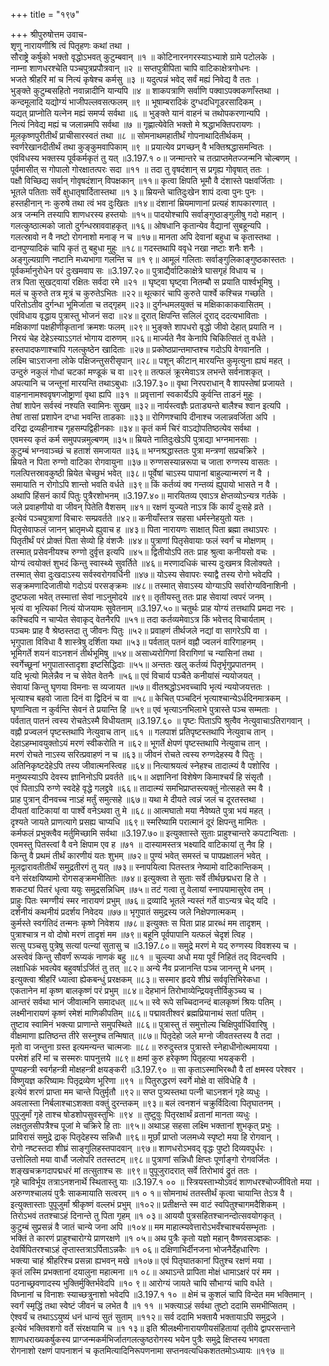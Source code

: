 +++
title = "१९७"

+++
श्रीपुरुषोत्तम उवाच-  
शृणु नारायणीश्रि त्वं पितृहणः कथां तथा ।  
सौराष्ट्रे कर्षुको भक्तो वृद्धोऽभवत् कुटुम्बवान् ॥१ ॥
कोटिनारनगरस्याऽभ्याशे ग्रामे पटोलके ।  
नाम्ना शाणधरश्चेति पञ्चपुत्रप्रपौत्रवान् ॥२ ॥
सप्तपुत्रीपिता चापि वाटिकाक्षेत्रगोधनः ।  
भजते श्रीहरिं मां च नित्यं कृषेश्च कर्मसु ॥३ ॥
यदुत्पन्नं भवेद् सर्वं मह्यं निवेद्य वै ततः ।  
भुङ्क्ते कुटुम्बसहितो नवान्नादीनि यान्यपि ॥४ ॥
शाकपत्राणि सर्वाणि पक्वाऽपक्वकणाँस्तथा ।  
कन्दमूलादि यद्योग्यं भाजीपल्लवसत्फलम् ॥९ ॥
भूषाम्बरादिकं दुग्धदधिगूडरसादिकम् ।  
यद्यत् प्राप्नोति यत्नेन मह्यं समर्प्य सर्वथा ॥६ ॥
भुङ्क्ते यानं वाहनं च तथोपकरणान्यपि ।  
नित्यं निवेद्य मह्यं च जलान्नमपि सर्वथा ॥७ ॥
गृह्णात्येवेति भक्तो मे श्रद्धाभक्तिपरायणः ।  
मूलकृष्णपुरीतीर्थं प्राचीसारस्वतं तथा ॥८ ॥
सोमनाथमहातीर्थं गोपनाथादितीर्थकम् ।  
स्वर्णरेखानदीतीर्थं तथा कुङ्कुमवापिकाम् ॥९ ॥
प्रयात्येव प्रगच्छन् वै भक्तिश्रद्धासमन्वितः ।  
एवंविधस्य भक्तस्य पूर्वकर्मकृतं तु यत् ॥3.197.१ ०॥
जन्मान्तरे च तत्प्राप्तमेतज्जन्मनि चोल्बणम् ।  
पूर्वमासीत् स गोपालो गोरक्षातत्परः सदा ॥११ ॥
तदा तु वृषदंशान् स प्रगृह्य गोवृषात् ततः ।  
पक्षौ विच्छिद्य सर्वान् गोवृषदंशान् विपक्षकान् ॥११॥
कृत्वा क्षिपति भूमौ वै दंशास्ते पक्षवर्जिताः ।  
भूतले पतिताः सर्वे क्षुधातृषार्दितास्तथा ॥१ ३॥
म्रियन्ते चातिदुःखेन शापं दत्वा पुनः पुनः ।  
हस्तहीनान् नः कुरुषे तथा त्वं भव दुःखितः ॥१४॥
दंशानां म्रियमाणानां प्रत्यहं शापकारणात् ।  
अत्र जन्मनि तस्यापि शाणधरस्य हस्तयोः ॥१५॥
पादयोश्चापि सर्वाङ्गुष्ठाङ्गुलीषु गदो महान् ।  
गलत्कुष्ठात्मको जातो दुर्गन्धस्राववाहकृत् ॥१६॥
ओषधानि कृतान्येव वैद्यानां सुबहून्यपि ।  
गलत्स्रावो न वै नष्टो रोगनाशो मनाङ् न च ॥१७॥
मानता अपि देवानां बहुधा च कृतास्तथा ।  
दानपुण्यादिकं चापि कृतं तु बहुधा मुहुः ॥१८॥
गदस्तथापि ववृधे नखा नष्टाः शनैः शनैः ।  
अङ्गुल्यग्राणि नष्टानि मध्यभागा गलन्ति च ॥१ ९॥
आमूलं गलिताः सर्वाङ्गुलिकाङ्गुष्ठकास्ततः ।  
पूर्वकर्मानुरोधेन परं दुःखमवाप सः ॥3.197.२०॥
पुत्राद्यैर्वाटिकाक्षेत्रे घासगृहं विधाय च ।  
तत्र पिता सुखट्वायां रक्षितः सर्वदा रमे ॥२१ ॥
घृष्ट्वा घृष्ट्वा नितम्बौ स प्रयाति पार्श्वभूमिषु ।  
मलं च कुरुते तत्र मूत्रं च कुरुतेऽभितः ॥२२॥
थूत्कारं चापि कुरुते पार्श्वे कश्चिन्न गच्छति ।  
परितोऽतीव दुर्गन्धा भूमिर्जाता च तद्गृहम् ॥२३॥
दुर्गन्धमलयुक्तं च मक्षिकाकाकवासितम् ।  
एवंविधाय वृद्धाय पुत्रास्तु भोजनं सदा ॥२४॥
दूरात् क्षिपन्ति सलिलं दूराद् ददत्यभाविताः ।  
मक्षिकाणां पक्षहीणीकृतानां क्रमशः फलम् ॥२९॥
भुङ्क्ते शापधरो वृद्धो जीवो देहात् प्रयाति न ।  
निरयं चेह देहेऽस्याऽऽगतं भोगाय दारुणम् ॥२६॥
मार्ज्यते नैव केनापि चिकित्सितं तु वर्धते ।  
हस्तपादफणाश्चापि गलत्कुष्ठेन खादिताः ॥२७॥
प्रकोष्ठप्रान्तमाप्तश्च गदोऽपि वेगवानति ।  
लक्ष्मि चाऽराजना लोके पक्षिजन्तुसरीसृपान् ॥२८॥
पशून् कीटान् मारयन्ति कुमृत्युना ह्यघं महत् ।  
उन्दुरुं नकुलं गोधां चटकां मण्डूकं च वा ॥२९॥
तत्फलं क्रूरमेवाऽत्र लभन्ते सर्वनाशकृत् ।  
अपत्यानि च जन्तूनां मारयन्ति तथाऽबुधाः ॥3.197.३०॥
वृथा निरपराधान् वै शापस्तेषां प्रजायते ।  
वाहनानामश्ववृषगजोष्ट्राणां वृथा ह्यपि ॥३१ ॥
प्रवृत्तानां स्वकार्येऽपि कुर्वन्ति ताडनं मुहुः ।  
तेषां शापेन सर्वस्वं नश्यति स्वामिनः सुखम् ॥३२॥
नार्यस्त्वज्ञैः प्रताड्यन्ते बालैश्च श्वान इत्यपि ।  
तेषां तासां प्रशापेन दग्धा भवन्ति ताडकाः ॥३३॥
रोगिणश्चापि दीनाश्च जलान्नवर्जिता अपि ।  
दरिद्रा द्रव्यहीनाश्च गृहसम्पद्विहीनकाः ॥३४॥
कृतं कर्म चिरं वाऽद्योपतिष्ठत्येव सर्वथा ।  
एवमस्य कृतं कर्म समुपपन्नमुल्बणम् ॥३५॥
म्रियते नातिदुःखेऽपि पुत्राद्या भग्नमानसाः ।  
कुटुम्बं भग्नवाञ्च्छं च हताशं समजायत ॥३६॥
भग्नश्रद्धास्ततः पुत्रा मन्त्रणां सप्रचक्रिरे ।  
म्रियते न पिता रुग्णो वाटिका रोगवायुना ॥३७॥
रुग्णसस्यान्नरूपा च जाता रुग्णस्य वासतः ।  
गलत्पित्तस्रावकुष्ठी म्रियेत चेच्छुभं भवेत् ॥३८॥
पूर्वेषां चाऽस्य पापानां बाहुल्यान्मरणं न वै ।  
समायाति न रोगोऽपि शान्तो भवति वर्धते ॥३९॥
किं कर्तव्यं क्व गन्तव्यं ह्युपायो भासते न वै ।  
अथापि हिंसनं कार्यं पितुः पुत्रैरशोभनम् ॥3.197.४०॥
मारयितव्य एवाऽत्र क्षेप्तव्योऽन्यत्र गर्तके ।  
जले प्रवाहणीयो वा जीवन् पितेति वैशसम् ॥४१॥
रक्षणं युज्यते नाऽत्र किं कार्यं दुःसहे व्रते ।  
इत्येवं पञ्चपुत्राणां विचारः सम्प्रवर्तते ॥४२॥
कनीयाँस्तत्र सहसा धर्मस्नेहयुतो यतः ।  
पितृसेवाफलं जानन् भ्रातृमध्ये ह्युवाच ह ॥४३॥
पिता नारायणः साक्षात् पिता ब्रह्मा तथाऽपरः ।  
पितृतीर्थं परं प्रोक्तं पिता सेव्यो हि वंशजैः ॥४४॥
पुत्राणां पितृसेवायाः फलं स्वर्गं च मोक्षणम् ।  
तस्मात् प्रसेवनीयश्च रुग्णो दुर्वृत्त इत्यपि ॥४५॥
द्वितीयोऽपि ततः प्राह श्रुत्वा कनीयसो वचः ।  
योग्यं त्वयोक्तं शुभदं किन्तु स्वास्थ्ये सुवर्तिते ॥४६॥
मरणादधिकं चास्य दुःखमत्र विलोक्यते ।  
तस्मात् सेवा दुःखदाऽस्य सर्वस्वरोगवर्धिनी ॥४७॥
योऽस्य सेवापरः स्याद्वै तस्य रोगो भवेदपि ।  
सङ्क्रमणादिजातीयो गदोऽयं परसङ्क्रमः ॥४८॥
तस्मात् सेवाऽस्य योग्याऽपि सर्वारोग्यविनाशिनी ।  
दुष्टफला भवेत् तस्मात्तां सेवां नाऽनुमोदये ॥४९॥
तृतीयस्तु ततः प्राह सेवायां त्वपरं जनम् ।  
भृत्यं वा भृत्यिकां नित्यं योजयामः सुवेतनाम् ॥3.197.५०॥
चतुर्थः प्राह योग्यं तत्तथापि प्रमदा नरः ।  
कश्चिदपि न चाप्येत सेवाकृद् वेतनैरपि ॥५१॥
तदा कर्तव्यमेवाऽत्र किं भवेत्तद् विचार्यताम् ।  
पञ्चमः प्राह वै श्रेष्ठस्तदा तु जीवनः पितुः ॥५२॥
प्रवाहणं तीर्थजले नद्यां वा सागरेऽपि वा ।  
भृगुपाता विविधा वै शास्त्रेषु दर्शिता यथा ॥५३॥
पर्वतात् पतनं वह्नौ ज्वलनं वारिगाहनम् ।  
भूमिगर्ते शयनं वाऽनशनं तीर्थभूमिषु ॥५४॥
असाध्यरोगिणां विरागिणां च न्यासिनां तथा ।  
स्वर्गेच्छूनां भगुपातास्तादृशा इष्टसिद्धिदाः ॥५५॥
अन्ततः खलु कर्तव्यं पितृर्भृगुप्रपातनम् ।  
यदि भृत्यो मिलेन्नैव न च सेवेत वेतनैः ॥५६॥
एवं विचार्य पञ्चैते कनीयांसं न्ययोजयत् ।  
सेवायां किन्तु घृणया विमनाः स व्यजायत ॥५७॥
वीतश्रद्धोऽभवच्चापि भृत्यं न्ययोजयत्ततः ।  
भृत्याश्च बहवो जाता दिनं वा द्विदिनं च वा ॥५८॥
केचित् पञ्चदिनं भृत्याश्चान्येऽर्धदिनमात्रकम् ।  
घृणान्विता न कुर्वन्ति सेवनं ते प्रयान्ति हि ॥५९॥
एवं भृत्याऽनभिलाभे पुत्रास्ते पञ्च सम्मताः ।  
पर्वतात् पातनं त्वस्य रोचतेऽस्मै विधीयताम् ॥3.197.६० ॥
पृष्टः पिताऽपि श्रुत्वैव नेत्युवाचाऽतिरागवान् ।  
वह्नौ प्रज्वलनं पृष्टस्तथापि नेत्युवाच तान् ॥६१ ॥
गलपाशं प्रतिपृष्टस्तथापि नेत्युवाच तान् ।  
देहाऽहम्भावयुक्तोऽयं मरणं स्वीकरोति न ॥६२॥
भूगर्ते क्षेपणं पृष्टस्तथापि नेत्युवाच तान् ।  
मरणं रोचते नाऽस्य सरित्प्रवाहणं न च ॥६३॥
जीवनं रोचते त्वस्य रुग्णदेहस्य वै पितुः ।  
अतिनिकृष्टदेहेऽपि तस्य जीवात्मनस्त्विह ॥६४॥
नित्याश्रयत्वं स्नेहश्च तादात्म्यं वै पशोरिव ।  
मनुष्यस्याऽपि देवस्य ज्ञानिनोऽपि प्रवर्तते ॥६५॥
अज्ञानिनां विशेषेण किमाश्चर्यं हि संसृतौ ।  
एवं पिताऽपि रुग्णे स्वदेहे वृद्धे गलद्द्रवे ॥६६॥
तादात्म्यं समभिप्राप्तस्त्यक्तुं नोत्सहते स्म वै ।  
प्राह पुत्रान् दीनवच्च नाऽहं मर्तुं समुत्सहे ॥६७॥
यथा मे दीयते त्वन्नं जलं च दूरतस्तथा ।  
दीयतां वाटिकायां वा पार्श्वे वनेऽथवा तु मे ॥६८॥
आत्मघातो मया नैवेष्यते पुत्रा भयं महत् ।  
दृश्यते जायते प्राणत्यागे प्रसह्य चाप्यधि ॥६९॥
स्मरिष्यामि परात्मानं दूरं क्षिपन्तु मामितः ।  
कर्मफलं प्रभुक्त्वैव मर्तुमिच्छामि सर्वथा ॥3.197.७०॥
इत्युक्तास्ते सुताः प्राहुश्चान्तरे कपटान्विताः ।  
एवमस्तु पितस्त्वां वै वने क्षिपाम एव ह ॥७१ ॥
दास्यामस्तत्र भक्ष्यादि वाटिकायां तु नैव हि ।  
किन्तु वै प्रथमं तीर्थं कारणीयं यतः शुभम् ॥७२॥
पुण्यं भवेत् समस्तं च पापप्रक्षालनं भवेत् ।  
मूलद्वारावतीतीर्थं समुद्रतीरगं तु यत् ॥७३॥
स्नापयित्वा पितस्तत्र नेष्यामो वाटिकान्तिकम् ।  
वने संरक्षयिष्यामो रोगसङ्क्रमभीतितः ॥७४॥
इत्युक्त्वा ते सुताः सर्वे तीर्थछद्मधरा हि ते ।  
शकट्यां पितरं धृत्वा ययुः समुद्रसन्निधिम् ॥७५॥
तटं गत्वा तु वेलायां स्नापयामासुरेव तम् ।  
प्राहुः पितः स्मग्णीयं स्मर नारायणं प्रभुम् ॥७६॥
द्रव्यादि भूतले न्यस्तं गर्ते वाऽन्यत्र चेद् यदि ।  
दर्शनीयं कथनीयं प्रदर्शय निवेदय ॥७७॥
भृगुपातं समुद्रस्य जले निक्षेपणात्मकम् ।  
कुर्मस्ते स्वर्गतिदं तन्मनः कृष्णे निवेशय ॥७८॥
इत्युक्तः स पिता प्राह प्रारब्धं मम तादृशम् ।  
पुत्राश्चात्र न वो दोषो मरणं तादृशं मम ॥७९॥
बहूनि पूर्वपापानि यत्फलं चेदृशं त्विह ।  
सत्सु पञ्चसु पुत्रेषु सत्यां पत्न्यां सुतासु च ॥3.197.८०॥
समुद्रे मरणं मे यद् रुग्णस्य विवशस्य च ।  
अस्त्वेवं किन्तु सौवर्णं रूप्यकं नाणकं बहु ॥८१ ॥
चुल्ल्या अधो मया पूर्वं निहितं तद् विदन्त्वपि ।  
लक्षाधिकं भवत्येव बहुवर्षाऽर्जितं तु तत् ॥८२॥
अन्ये नैव प्रजानन्ति पञ्च जानन्तु मे धनम् ।  
इत्युक्त्वा श्रीहरिं ध्यात्वा ह्येकबन्धुं प्ररक्षकम् ॥८३॥
सस्मार हृदये शीघ्रं सर्ववृत्तिभिरेकधा ।  
एकतानेन मां कृष्ण बालकृष्णं परं प्रभुम् ॥८४॥
देहभानं तिरोभाव्येन्द्रियवृत्तीर्विकुञ्च्य च ।  
आन्तरं सर्वथा भानं जीवात्मनि समादधत् ॥८५॥
स्वे रूपे सच्चिदानन्दं बालकृष्णं श्रियः पतिम् ।  
लक्ष्मीनारायणं कृष्णं रमेशं माणिकीपतिम् ॥८६॥
पद्मावतीश्वरं ब्रह्मप्रियानाथं सतां पतिम् ।  
तुष्टाव स्वामिनं भक्त्या प्राणान्ते समुपस्थिते ॥८६॥
पुत्रास्तु तं समुत्तोल्य चिक्षिपुर्वार्धिवारिषु ।  
वीक्षमाणा ह्यतिष्ठन्त तीरे सस्नुश्च तन्मिषात् ॥८७॥
पितृदेहो जले मग्नो जीवतस्तस्य वै तदा ।  
मृतो वा जन्तुना ग्रस्त इत्यमन्यन्त चात्मजाः ॥८८॥
रुरुदुस्तत्र पुत्रास्ते स्नेहाधीनोत्थमायया ।  
परमेशं हरिं मां च सस्मरुः पापनुत्तये ॥८९॥
क्षमां कुरु हरेकृष्ण पितृहत्या भयङ्करी ।  
पुण्यहन्त्री स्वर्गहन्त्री मोक्षहन्त्री क्षयङ्करी ॥3.197.९० ॥
सा कृताऽस्माभिरब्धौ वै तां क्षमस्व परेश्वर ।  
विष्णुयज्ञ करिष्यामः पितृद्रव्येण भूरिणा ॥९१ ॥
पितुरुद्धरणं स्वर्गे मोक्षे वा संविधेहि वै ।  
इत्येवं शरणं प्राप्ता मम चान्ते पितुर्मृतौ ॥९२॥
सप्त पुत्र्यस्तथा पत्नी चाऽनशनं गृहे व्यधुः ।  
अवलास्ता निर्बलाश्चाऽशक्ता वक्तुं दुरन्तकम् ॥९३॥
बलं त्वनशनं चक्रुर्विदित्वा पितृघातनम् ।  
पुपूजुर्मां गृहे ताश्च षोडशोपसुवस्तुभिः ॥९४ ॥
तुष्टुवुः पितृरक्षार्थं व्रतानां मानता व्यधुः ।  
लक्षतुलसीपत्रैश्च पूजां मे चक्रिरे हि ताः ॥९५॥
अथाऽह सहसा लक्ष्मि भक्तानां शुभकृत् प्रभुः ।  
प्राविरासं समुद्रे द्राक् पितृदेहस्य सन्निधौ ॥९६॥
मूर्छां प्राप्तो जलमध्ये स्पृष्टो मया हि रोगवान् ।  
रोगो नष्टस्तदा शीघ्रं साङ्गुलिहस्तपादवान् ॥९७॥
शाणधरोऽभवद् वृद्धः पुष्टो दिव्यवपुर्धरः ।  
उत्तोलितो मया वार्धौ जलोपरि ततस्तटम् ॥९८॥
पुत्राणां सन्निधौ क्षिप्तः पूर्णाङ्गो रोगवर्जितः ।  
शङ्खचक्रगदापद्मधरं मां तत्सुताश्च सः ॥९९॥
पुपूजुरादरात् सर्वे तिरोभावं द्रुतं ततः ।  
गृहे चाविर्भूय तत्राऽनशनार्थे स्थितास्तु याः ॥3.197.१ ०० ॥
स्त्रियस्ताभ्योऽवदं शाणधरश्चोज्जीवितो मया ।  
अरुग्णश्चालयं पुत्रैः साकमायाति सत्वरम् ॥१ ० १॥
सोमनाथं ततस्तीर्थं कृत्वा चायान्ति तेऽत्र वै ।  
इत्युक्तास्ताः पुपूजुर्मां श्रीकृष्णं वल्लभं प्रभुम् ॥१०२॥
प्रतीक्षन्ते स्म वाटं स्वपितुश्चागमदैशिकम् ।  
तिरोऽभवं ततश्चाऽहं दिनान्ते तु पिता गृहम् ॥१ ०३॥
आययौ पुत्रसहितश्चानन्दोत्सवयोगकृत् ।  
कुटुम्बं सुप्रसन्नं वै जातं चान्ये जना अपि ॥१०४॥
मम माहात्म्यवेत्तारोऽभवँश्चाश्चर्यसम्भृताः ।  
भक्तिं ते कारणं प्राहुश्चारोग्ये प्राणरक्षणे ॥१ ०५॥
अथ पुत्रैः कृतो यज्ञो महान् वैष्णवसञ्ज्ञकः ।  
देवर्षिपितरश्चाऽहं तृप्तास्तत्राऽर्पिताऽन्नकैः ॥१ ०६॥
दक्षिणाभिर्दीनजना भोजनैर्देहधारिणः ।  
भक्त्या चाहं श्रीहरिश्च प्रसन्ना ह्यभवन् मखे ॥१०७॥
एवं पितृघातकानां पितुश्च रक्षणं मया ।  
कृतं लस्मि प्रभक्तानां दयालुना महात्मना ॥१ ०८॥
अथाऽन्ते प्रापिता मोक्षं धामाऽक्षरं परं मम ।  
पठनाच्छ्रवणादस्य भुक्तिर्मुक्तिर्भवेदपि ॥१० ९॥
आरोग्यं जायते चापि सौभाग्यं चापि वर्धते ।  
विघ्नानां च विनाशः स्याच्छत्रुनाशो भवेदपि ॥3.197.१ १० ॥
क्षेमं च कुशलं चापि विन्देत मम भक्तिमान् ।  
स्वर्गं स्मृद्धिं तथा स्वेष्टं जीवनं च लभेत वै ॥१ ११ ॥
भक्त्याऽहं सर्वथा तुष्टो ददामि समभीप्सितम् ।  
ऐश्वर्यं च तथाऽऽयुष्यं धनं धान्यं सुतं सुताम् ॥११२॥
सर्व ददामि भक्तायै भक्तायाऽपि समुद्रजे ।  
इत्येवं भक्तिवशगो वर्ते संरक्षयामि च ॥१ १३॥
इति श्रीलक्ष्मीनारायणीयसंहितायां तृतीये द्वापरसन्ताने शाणधराख्यकर्षुकस्य प्राग्जन्मकर्मभिर्जातगलत्कुष्ठरोगस्य भयेन पुत्रैः समुद्रे क्षिप्तस्य भगवता  
रोगनाशो रक्षणं पापनाशनं च कृतमित्यादिनिरूपणनामा सप्तनवत्यधिकशततमोऽध्यायः ॥१९७ ॥
    
